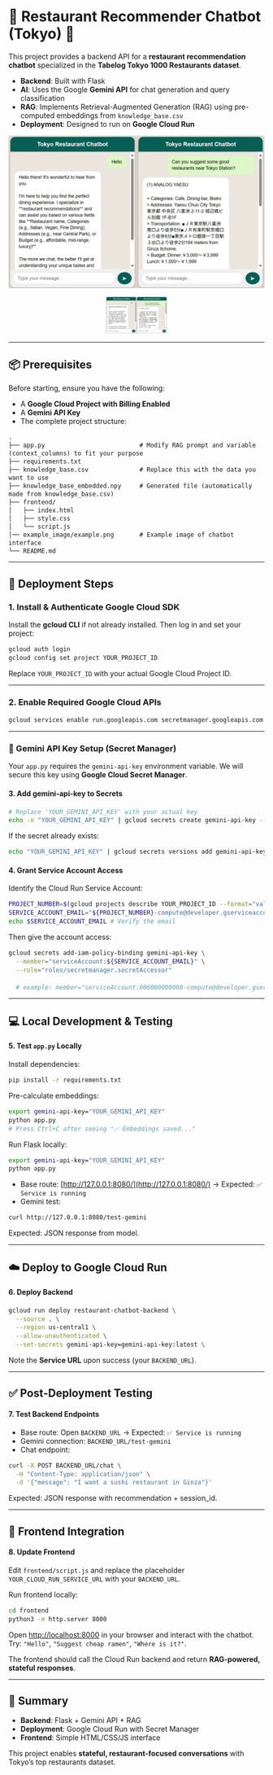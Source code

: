 # 🤖 Restaurant Recommender Chatbot (Tokyo) 🍣

This project provides a backend API for a **restaurant recommendation chatbot** specialized in the **Tabelog Tokyo 1000 Restaurants dataset**.

* **Backend**: Built with Flask
* **AI**: Uses the Google **Gemini API** for chat generation and query classification
* **RAG**: Implements Retrieval-Augmented Generation (RAG) using pre-computed embeddings from `knowledge_base.csv`
* **Deployment**: Designed to run on **Google Cloud Run**

![Robot Head](./example_image/example.png)
<p align="center">
  <img src="./example_image/example.png" alt="Interface Example" width="120"/>
</p>

---

## 📦 Prerequisites

Before starting, ensure you have the following:

* A **Google Cloud Project with Billing Enabled**
* A **Gemini API Key**
* The complete project structure:

```
.
├── app.py                          # Modify RAG prompt and variable (context_columns) to fit your purpose 
├── requirements.txt
├── knowledge_base.csv              # Replace this with the data you want to use
├── knowledge_base_embedded.npy     # Generated file (automatically made from knowledge_base.csv)
├── frontend/
│   ├── index.html
│   ├── style.css
│   └── script.js
│── example_image/example.png       # Example image of chatbot interface
└── README.md
```

---

## 🚀 Deployment Steps

### 1. Install & Authenticate Google Cloud SDK

Install the **gcloud CLI** if not already installed. Then log in and set your project:

```bash
gcloud auth login
gcloud config set project YOUR_PROJECT_ID
```

Replace `YOUR_PROJECT_ID` with your actual Google Cloud Project ID.

---

### 2. Enable Required Google Cloud APIs

```bash
gcloud services enable run.googleapis.com secretmanager.googleapis.com
```

---

### 🔑 Gemini API Key Setup (Secret Manager)

Your `app.py` requires the `gemini-api-key` environment variable. We will secure this key using **Google Cloud Secret Manager**.

#### 3. Add gemini-api-key to Secrets

```bash
# Replace 'YOUR_GEMINI_API_KEY' with your actual key
echo -n "YOUR_GEMINI_API_KEY" | gcloud secrets create gemini-api-key --data-file=-
```

If the secret already exists:

```bash
echo "YOUR_GEMINI_API_KEY" | gcloud secrets versions add gemini-api-key --data-file=-
```

#### 4. Grant Service Account Access

Identify the Cloud Run Service Account:

```bash
PROJECT_NUMBER=$(gcloud projects describe YOUR_PROJECT_ID --format="value(projectNumber)")
SERVICE_ACCOUNT_EMAIL="${PROJECT_NUMBER}-compute@developer.gserviceaccount.com"
echo $SERVICE_ACCOUNT_EMAIL # Verify the email
```

Then give the account access:

```bash
gcloud secrets add-iam-policy-binding gemini-api-key \
  --member="serviceAccount:${SERVICE_ACCOUNT_EMAIL}" \
  --role="roles/secretmanager.secretAccessor"

  # example: member="serviceAccount:000000000000-compute@developer.gserviceaccount.com"
```

---

## 💻 Local Development & Testing

#### 5. Test `app.py` Locally

Install dependencies:

```bash
pip install -r requirements.txt
```

Pre-calculate embeddings:

```bash
export gemini-api-key="YOUR_GEMINI_API_KEY"
python app.py
# Press Ctrl+C after seeing "✅ Embeddings saved..."
```

Run Flask locally:

```bash
export gemini-api-key="YOUR_GEMINI_API_KEY"
python app.py
```

* Base route: [http://127.0.0.1:8080/](http://127.0.0.1:8080/) → Expected: `✅ Service is running`
* Gemini test:

```bash
curl http://127.0.0.1:8080/test-gemini
```

Expected: JSON response from model.

---

## ☁️ Deploy to Google Cloud Run

#### 6. Deploy Backend

```bash
gcloud run deploy restaurant-chatbot-backend \
  --source . \
  --region us-central1 \
  --allow-unauthenticated \
  --set-secrets gemini-api-key=gemini-api-key:latest \
```

Note the **Service URL** upon success (your `BACKEND_URL`).

---

## ✅ Post-Deployment Testing

#### 7. Test Backend Endpoints

* Base route: Open `BACKEND_URL` → Expected: `✅ Service is running`
* Gemini connection: `BACKEND_URL/test-gemini`
* Chat endpoint:

```bash
curl -X POST BACKEND_URL/chat \
  -H "Content-Type: application/json" \
  -d '{"message": "I want a sushi restaurant in Ginza"}'
```

Expected: JSON response with recommendation + session_id.

---

## 🎨 Frontend Integration

#### 8. Update Frontend

Edit `frontend/script.js` and replace the placeholder `YOUR_CLOUD_RUN_SERVICE_URL` with your `BACKEND_URL`.

Run frontend locally:

```bash
cd frontend
python3 -m http.server 8000
```

Open [http://localhost:8000](http://localhost:8000) in your browser and interact with the chatbot.
Try: `"Hello"`, `"Suggest cheap ramen"`, `"Where is it?"`.

The frontend should call the Cloud Run backend and return **RAG-powered, stateful responses**.

---

## 📖 Summary

* **Backend**: Flask + Gemini API + RAG
* **Deployment**: Google Cloud Run with Secret Manager
* **Frontend**: Simple HTML/CSS/JS interface

This project enables **stateful, restaurant-focused conversations** with Tokyo’s top restaurants dataset.
